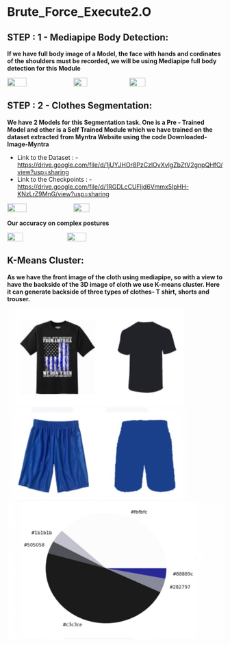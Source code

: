 # Brute_Force_Execute2.O

## STEP : 1 - Mediapipe Body Detection:
**If we have full body image of a Model, the face with hands and cordinates of the shoulders must be recorded, we will be using Mediapipe full body detection for this Module**
<p float="left"> 
<img src="https://user-images.githubusercontent.com/94181768/170849835-b6a42757-5011-4641-92db-6824f182dc2b.png" width="30%" height="30%"/>
<img src="https://user-images.githubusercontent.com/94181768/170849838-582d1a76-96b9-45cf-af44-66d1447d8f00.png" width="25%" height="25%"/>
<img src="https://user-images.githubusercontent.com/94181768/170849932-a768c995-040b-4880-8c61-ecb08d35c7e0.png" width="27.5%" height="27.5%"/>
</p>

## STEP : 2 - Clothes Segmentation:
**We have 2 Models for this Segmentation task. One is a Pre - Trained Model and other is a Self Trained Module which we have trained on the dataset extracted from Myntra Website using the code Downloaded-Image-Myntra**
- Link to the Dataset : - https://drive.google.com/file/d/1jUYJHOr8PzCzlOvXvlgZbZtV2gnpQHfO/view?usp=sharing
- Link to the Checkpoints : - https://drive.google.com/file/d/1RGDLcCUFljd6Vmmx5IpHH-KNzLrZ9MnG/view?usp=sharing
<p float = "left">
  <img src="https://user-images.githubusercontent.com/94181768/170849932-a768c995-040b-4880-8c61-ecb08d35c7e0.png" width="30%" height="30%"/>
  <img src = "https://user-images.githubusercontent.com/94181768/170850385-59bc3538-67d9-4ef8-bb82-149b24b5eb46.png" width="27%" height="27%"/>
</p>

**Our accuracy on complex postures** 

<p float = "left">
  <img src="https://user-images.githubusercontent.com/94181768/170850898-3c741776-2da7-4732-adee-2bdc7ec70e5f.jpg" width="27%" height="20%"/>
  <img src = "https://user-images.githubusercontent.com/94181768/170850923-a7aea94d-8ae1-4599-ad85-56546d879414.png" width="30%" height="45%"/>
</p>



## K-Means Cluster:

**As we have the front image of the cloth using mediapipe, so with a view to have the backside of the 3D image of cloth we use K-means cluster. 
Here it can generate backside of three types of clothes- T shirt, shorts and trouser.** 


![Tshirt](Tshirt.png)
![Shorts](Shorts.png)
![Colour map](Colour_map.png)
